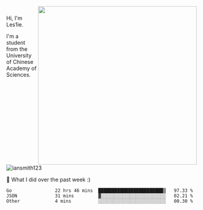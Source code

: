 <img align="right" src="https://github-readme-stats.vercel.app/api?username=iansmith123&show_icons=true&hide_border=true" width="420">

### 
Hi, I'm Les1ie. 

I'm a student from the University of Chinese Academy of Sciences.

<img src="https://komarev.com/ghpvc/?username=iansmith123" alt="iansmith123" />




🔭 What I did over the past week :)
<!--START_SECTION:waka-->
```text
Go                22 hrs 46 mins  ████████████████████████▒   97.33 % 
JSON              31 mins         ▓░░░░░░░░░░░░░░░░░░░░░░░░   02.21 % 
Other             4 mins          ░░░░░░░░░░░░░░░░░░░░░░░░░   00.30 % 
```
<!--END_SECTION:waka-->


<!--
**IanSmith123/IanSmith123** is a ✨ _special_ ✨ repository because its `README.md` (this file) appears on your GitHub profile.
<img src="https://github.githubassets.com/images/spinners/octocat-spinner-64.gif">

Here are some ideas to get you started:

- 🔭 I’m currently working on ...
- 🌱 I’m currently learning ...
- 👯 I’m looking to collaborate on ...
- 🤔 I’m looking for help with ...
- 💬 Ask me about ...
- 📫 How to reach me: ...
- 😄 Pronouns: ...
- ⚡ Fun fact: ...
-->
